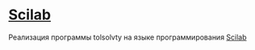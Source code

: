 # [Scilab](https://www.scilab.org)

Реализация программы tolsolvty на языке программирования [Scilab](https://www.scilab.org)
